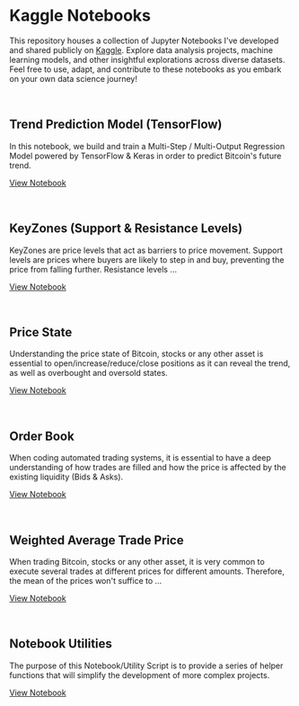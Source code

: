 # Kaggle Notebooks

This repository houses a collection of Jupyter Notebooks I've developed and shared publicly on [Kaggle](https://www.kaggle.com/). Explore data analysis projects, machine learning models, and other insightful explorations across diverse datasets. Feel free to use, adapt, and contribute to these notebooks as you embark on your own data science journey!



<br/>

## Trend Prediction Model (TensorFlow)

In this notebook, we build and train a Multi-Step / Multi-Output Regression Model powered by TensorFlow & Keras in order to predict Bitcoin's future trend.

[View Notebook](./trend-prediction-model-with-tensorflow/README.md)



<br/>

## KeyZones (Support & Resistance Levels)

KeyZones are price levels that act as barriers to price movement. Support levels are prices where buyers are likely to step in and buy, preventing the price from falling further. Resistance levels …


[View Notebook](./keyzones-support-resistance-levels/README.md)



<br/>

## Price State

Understanding the price state of Bitcoin, stocks or any other asset is essential to open/increase/reduce/close positions as it can reveal the trend, as well as overbought and oversold states.

[View Notebook](./price-state/README.md)



<br/>

## Order Book

When coding automated trading systems, it is essential to have a deep understanding  of how trades are filled and how the price is affected by the existing liquidity (Bids & Asks).

[View Notebook](./spot-orderbook/README.md)



<br/>

## Weighted Average Trade Price

When trading Bitcoin, stocks or any other asset, it is very common to execute several trades at different prices for different amounts. Therefore, the mean of the prices won't suffice to ...

[View Notebook](./weighted-average-trade-price/README.md)



<br/>

## Notebook Utilities

The purpose of this Notebook/Utility Script is to provide a series of helper functions that will simplify the development of more complex projects.

[View Notebook](./notebook-utilities/README.md)